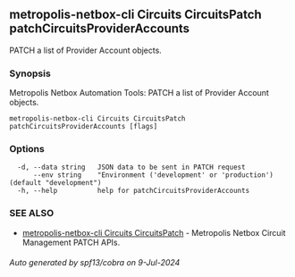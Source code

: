 ## metropolis-netbox-cli Circuits CircuitsPatch patchCircuitsProviderAccounts

PATCH a list of Provider Account objects.

### Synopsis


Metropolis Netbox Automation Tools:
  PATCH a list of Provider Account objects.

```
metropolis-netbox-cli Circuits CircuitsPatch patchCircuitsProviderAccounts [flags]
```

### Options

```
  -d, --data string   JSON data to be sent in PATCH request
      --env string    "Environment ('development' or 'production') (default "development")
  -h, --help          help for patchCircuitsProviderAccounts
```

### SEE ALSO

* [metropolis-netbox-cli Circuits CircuitsPatch]()	 - Metropolis Netbox Circuit Management PATCH APIs.

###### Auto generated by spf13/cobra on 9-Jul-2024
